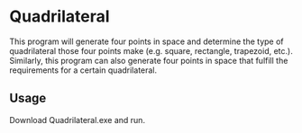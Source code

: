 # Quadrilateral

This program will generate four points in space and determine the type of quadrilateral those four points make (e.g. square, rectangle, trapezoid, etc.). Similarly, this program can also generate four points in space that fulfill the requirements for a certain quadrilateral.

## Usage
Download Quadrilateral.exe and run.
